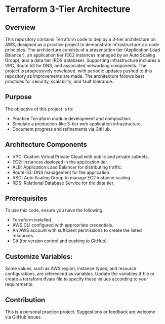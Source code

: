 # Terraform 3-Tier Architecture 

## Overview
This repository contains Terraform code to deploy a 3-tier architecture on AWS, designed as a practice project to demonstrate infrastructure-as-code principles. The architecture consists of a presentation tier (Application Load Balancer), an application tier (EC2 instances managed by an Auto Scaling Group), and a data tier (RDS database). Supporting infrastructure includes a VPC, Route 53 for DNS, and associated networking components. The project is progressively developed, with periodic updates pushed to this repository as improvements are made. The architecture follows best practices for security, scalability, and fault tolerance.

## Purpose
The objective of this project is to:
- Practice Terraform module development and composition.
- Simulate a production-like 3-tier web application infrastructure.
- Document progress and refinements via GitHub.

## Architecture Components
- VPC: Custom Virtual Private Cloud with public and private subnets.
- EC2: Instances deployed in the application tier.
- ALB: Application Load Balancer for distributing traffic.
- Route-53: DNS management for the application.
- ASG: Auto Scaling Group to manage EC2 instance scaling.
- RDS: Relational Database Service for the data tier.

## Prerequisites
To use this code, ensure you have the following:
- Terraform installed.
- AWS CLI configured with appropriate credentials.
- An AWS account with sufficient permissions to create the listed resources.
- Git (for version control and pushing to GitHub)

## Customize Variables:
Some values, such as AWS region, instance types, and resource configurations, are referenced as variables. Update the variables.tf file or create a terraform.tfvars file to specify these values according to your requirements.

## Contribution
This is a personal practice project. Suggestions or feedback are welcome via GitHub issues.
